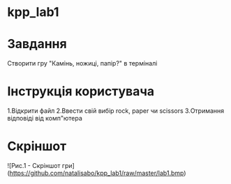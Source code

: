 # kpp_lab1

# Завдання
Створити гру "Камінь, ножиці, папір?" в терміналі

# Інструкція користувача
1.Відкрити файл
2.Ввести свій вибір rock, paper чи scissors
3.Отримання відповіді від комп"ютера

# Скріншот
![Рис.1 - Скріншот гри] (https://github.com/natalisabo/kpp_lab1/raw/master/lab1.bmp)
